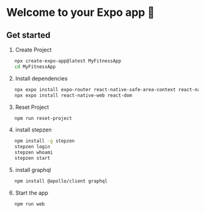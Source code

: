 # Welcome to your Expo app 👋

## Get started

1. Create Project

```bash
   npx create-expo-app@latest MyFitnessApp
   cd MyFitnessApp
```

2. Install dependencies

```bash
   npx expo install expo-router react-native-safe-area-context react-native-screens expo-linking expo-constants expo-status-bar
   npx expo install react-native-web react-dom
```

3. Reset Project

```bash
   npm run reset-project 
```

4. install stepzen

```bash
   npm install -g stepzen
   stepzen login  
   stepzen whoami
   stepzen start 
```

5. install graphql

```bash
   npm install @apollo/client graphql
```

6. Start the app

```bash
   npm run web
```